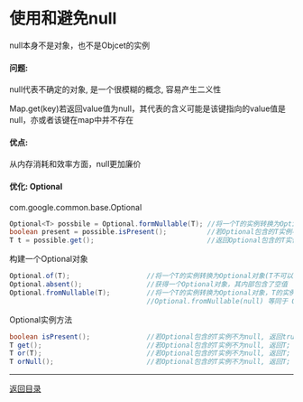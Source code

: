 使用和避免null
===


null本身不是对象，也不是Objcet的实例

#### 问题:
null代表不确定的对象, 是一个很模糊的概念, 容易产生二义性

Map.get(key)若返回value值为null，其代表的含义可能是该键指向的value值是null，亦或者该键在map中并不存在

#### 优点:
从内存消耗和效率方面，null更加廉价

#### 优化: Optional
com.google.common.base.Optional

```java
Optional<T> possbile = Optional.formNullable(T); //将一个T的实例转换为Optional对象(T可以为空)
boolean present = possible.isPresent();          //若Optional包含的T实例不为null，则返回true；若T实例为null，返回false
T t = possible.get();                            //返回Optional包含的T实例，该T实例必须不为空；否则，抛出一个IllegalStateException异常
```

构建一个Optional对象

```java
Optional.of(T);                   //将一个T的实例转换为Optional对象(T不可以为空)
Optional.absent();                //获得一个Optional对象，其内部包含了空值
Optional.fromNullable(T);         //将一个T的实例转换为Optional对象，T的实例可以不为空，也可以为空  
                                  //Optional.fromNullable(null) 等同于 Optional.absent()  
```

Optional实例方法

```java
boolean isPresent();              //若Optional包含的T实例不为null, 返回true; 否则, 返回false
T get();                          //若Optional包含的T实例不为null, 返回T; 否则, 抛出IllegalStateException
T or(T);                          //若Optional包含的T实例不为null, 返回T; 否则, 返回参数输入的T实例
T orNull();                       //若Optional包含的T实例不为null, 返回T; 否则, 返回null
```

------
[返回目录](README.md)